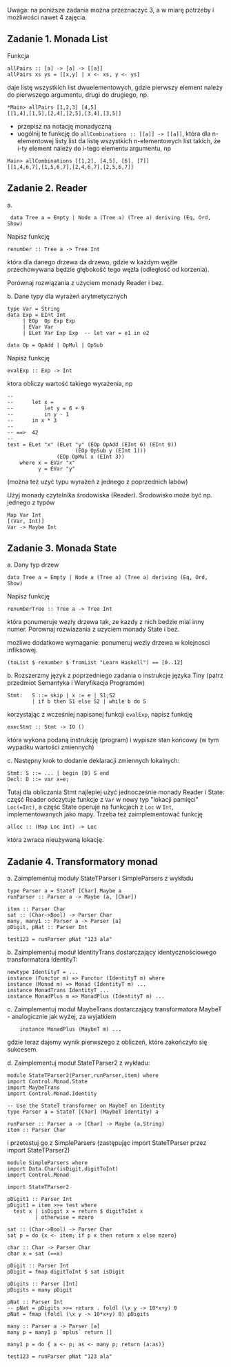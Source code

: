 Uwaga: na poniższe zadania można przeznaczyć 3, a w miarę potrzeby i
możliwości nawet 4 zajęcia.

## Zadanie 1. Monada List

Funkcja

    allPairs :: [a] -> [a] -> [[a]]
    allPairs xs ys = [[x,y] | x <- xs, y <- ys]

daje listę wszystkich list dwuelementowych, gdzie pierwszy element
należy do pierwszego argumentu, drugi do drugiego, np.

~~~~
*Main> allPairs [1,2,3] [4,5]
[[1,4],[1,5],[2,4],[2,5],[3,4],[3,5]]
~~~~

 - przepisz na notację monadyczną
 - uogólnij te funkcję do `allCombinations :: [[a]] -> [[a]]`, która dla n-elementowej listy list da listę wszystkich n-elementowych list takich, że i-ty element należy do i-tego elementu argumentu, np

~~~~
Main> allCombinations [[1,2], [4,5], [6], [7]]  
[[1,4,6,7],[1,5,6,7],[2,4,6,7],[2,5,6,7]]
~~~~

## Zadanie 2. Reader

a.

~~~~
 data Tree a = Empty | Node a (Tree a) (Tree a) deriving (Eq, Ord, Show)
~~~~

Napisz funkcję

    renumber :: Tree a -> Tree Int

która dla danego drzewa da drzewo, gdzie w każdym węźle przechowywana będzie głębokość tego węzła (odległość od korzenia).

Porównaj rozwiązania z użyciem monady Reader i bez.

b. Dane typy dla wyrażeń arytmetycznych

    type Var = String
    data Exp = EInt Int
         | EOp  Op Exp Exp
         | EVar Var
         | ELet Var Exp Exp  -- let var = e1 in e2

    data Op = OpAdd | OpMul | OpSub

Napisz funkcję 

    evalExp :: Exp -> Int

ktora obliczy wartość takiego wyrażenia, np

~~~
--
--      let x =
--          let y = 6 + 9
--          in y - 1
--      in x * 3
-- 
-- ==>  42
--
test = ELet "x" (ELet "y" (EOp OpAdd (EInt 6) (EInt 9))
                      (EOp OpSub y (EInt 1)))
                (EOp OpMul x (EInt 3))
    where x = EVar "x"
          y = EVar "y"

~~~

(można też uzyć typu wyrażeń z jednego z poprzednich labów)

Użyj monady czytelnika środowiska (Reader). Środowisko może być
np. jednego z typów

```
Map Var Int
[(Var, Int)]
Var -> Maybe Int
```

## Zadanie 3. Monada State

a. Dany typ drzew

    data Tree a = Empty | Node a (Tree a) (Tree a) deriving (Eq, Ord, Show)

Napisz funkcję

    renumberTree :: Tree a -> Tree Int

która ponumeruje wezly drzewa tak, ze kazdy z nich bedzie mial inny numer.
Porownaj rozwiazania z uzyciem monady State i bez.

możliwe dodatkowe wymaganie: ponumeruj wezly drzewa w kolejnosci infiksowej.

~~~~
(toList $ renumber $ fromList "Learn Haskell") == [0..12]
~~~~

b. Rozszerzmy język z poprzedniego zadania o instrukcje języka Tiny
(patrz przedmiot Semantyka i Weryfikacja Programów)

~~~
Stmt:   S ::= skip | x := e | S1;S2
        | if b then S1 else S2 | while b do S
~~~

korzystając z wcześniej napisanej funkcji `evalExp`, napisz funkcję

~~~
execStmt :: Stmt -> IO ()
~~~

która wykona podaną instrukcję (program) i wypisze stan końcowy (w tym
wypadku wartości zmiennych)

c. Następny krok to dodanie deklaracji zmiennych lokalnych:

~~~
Stmt: S ::= ... | begin [D] S end
Decl: D ::= var x=e;
~~~

Tutaj dla obliczania Stmt najlepiej użyć jednocześnie monady Reader i State: część Reader odczytuje funkcje z `Var` w nowy typ "lokacji pamięci" `Loc(=Int)`, a część State operuje na funkcjach z `Loc` w `Int`, implementowanych jako mapy. Trzeba też zaimplementować funkcję
```
alloc :: (Map Loc Int) -> Loc
```
która zwraca nieużywaną lokację.

## Zadanie 4.  Transformatory monad

a. Zaimplementuj moduły StateTParser i SimpleParsers z wykładu

```
type Parser a = StateT [Char] Maybe a
runParser :: Parser a -> Maybe (a, [Char])

item :: Parser Char
sat :: (Char->Bool) -> Parser Char
many, many1 :: Parser a -> Parser [a]
pDigit, pNat :: Parser Int

test123 = runParser pNat "123 ala"
```

b. Zaimplementuj moduł IdentityTrans dostarczający identycznościowego 
transformatora IdentityT:

    newtype IdentityT = ...
    instance (Functor m) => Functor (IdentityT m) where
    instance (Monad m) => Monad (IdentityT m) ...
    instance MonadTrans IdentityT ...
    instance MonadPlus m => MonadPlus (IdentityT m) ...

c. Zaimplementuj moduł MaybeTrans dostarczający transformatora MaybeT - analogicznie jak wyżej, za wyjatkiem 

```
    instance MonadPlus (MaybeT m) ...
```    
gdzie teraz dajemy wynik pierwszego z obliczeń, które zakończyło się sukcesem.

d. Zaimplementuj moduł StateTParser2 z wykładu:

~~~~
module StateTParser2(Parser,runParser,item) where
import Control.Monad.State
import MaybeTrans
import Control.Monad.Identity

-- Use the StateT transformer on MaybeT on Identity
type Parser a = StateT [Char] (MaybeT Identity) a

runParser :: Parser a -> [Char] -> Maybe (a,String)
item :: Parser Char
~~~~

 i przetestuj go z SimpleParsers (zastępując import StateTParser przez import StateTParser2)

~~~~
module SimpleParsers where
import Data.Char(isDigit,digitToInt)
import Control.Monad

import StateTParser2

pDigit1 :: Parser Int
pDigit1 = item >>= test where
  test x | isDigit x = return $ digitToInt x
         | otherwise = mzero

sat :: (Char->Bool) -> Parser Char
sat p = do {x <- item; if p x then return x else mzero}

char :: Char -> Parser Char
char x = sat (==x)

pDigit :: Parser Int
pDigit = fmap digitToInt $ sat isDigit

pDigits :: Parser [Int]
pDigits = many pDigit

pNat :: Parser Int 
-- pNat = pDigits >>= return . foldl (\x y -> 10*x+y) 0
pNat = fmap (foldl (\x y -> 10*x+y) 0) pDigits

many :: Parser a -> Parser [a]
many p = many1 p `mplus` return []

many1 p = do { a <- p; as <- many p; return (a:as)}

test123 = runParser pNat "123 ala"
~~~~
